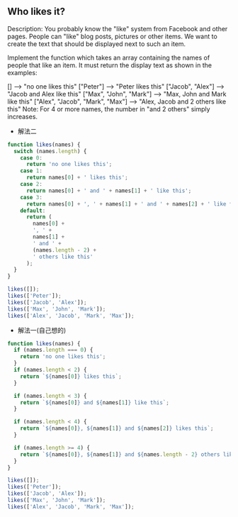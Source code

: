 ## Who likes it?

Description:
You probably know the "like" system from Facebook and other pages. People can "like" blog posts, pictures or other items. We want to create the text that should be displayed next to such an item.

Implement the function which takes an array containing the names of people that like an item. It must return the display text as shown in the examples:

[] --> "no one likes this"
["Peter"] --> "Peter likes this"
["Jacob", "Alex"] --> "Jacob and Alex like this"
["Max", "John", "Mark"] --> "Max, John and Mark like this"
["Alex", "Jacob", "Mark", "Max"] --> "Alex, Jacob and 2 others like this"
Note: For 4 or more names, the number in "and 2 others" simply increases.

- 解法二

```js
function likes(names) {
  switch (names.length) {
    case 0:
      return 'no one likes this';
    case 1:
      return names[0] + ' likes this';
    case 2:
      return names[0] + ' and ' + names[1] + ' like this';
    case 3:
      return names[0] + ', ' + names[1] + ' and ' + names[2] + ' like this';
    default:
      return (
        names[0] +
        ', ' +
        names[1] +
        ' and ' +
        (names.length - 2) +
        ' others like this'
      );
  }
}

likes([]);
likes(['Peter']);
likes(['Jacob', 'Alex']);
likes(['Max', 'John', 'Mark']);
likes(['Alex', 'Jacob', 'Mark', 'Max']);
```

- 解法一(自己想的)

```js
function likes(names) {
  if (names.length === 0) {
    return 'no one likes this';
  }
  if (names.length < 2) {
    return `${names[0]} likes this`;
  }

  if (names.length < 3) {
    return `${names[0]} and ${names[1]} like this`;
  }

  if (names.length < 4) {
    return `${names[0]}, ${names[1]} and ${names[2]} likes this`;
  }

  if (names.length >= 4) {
    return `${names[0]}, ${names[1]} and ${names.length - 2} others like this`;
  }
}

likes([]);
likes(['Peter']);
likes(['Jacob', 'Alex']);
likes(['Max', 'John', 'Mark']);
likes(['Alex', 'Jacob', 'Mark', 'Max']);
```
